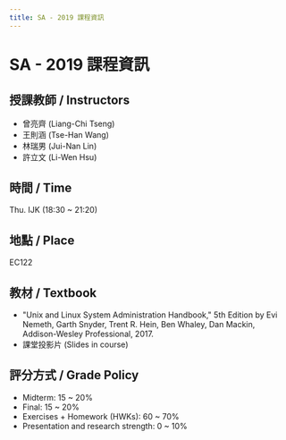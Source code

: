 ```yaml
---
title: SA - 2019 課程資訊
---
```


# SA - 2019 課程資訊

## 授課教師 / Instructors
- 曾亮齊 (Liang-Chi Tseng)
- 王則涵 (Tse-Han Wang)
- 林瑞男 (Jui-Nan Lin)
- 許立文 (Li-Wen Hsu)

## 時間 / Time
Thu. IJK (18:30 ~ 21:20)

## 地點 / Place
EC122

## 教材 / Textbook
- "Unix and Linux System Administration Handbook," 5th Edition
  by Evi Nemeth, Garth Snyder, Trent R. Hein, Ben Whaley, Dan Mackin,
  Addison-Wesley Professional, 2017.
- 課堂投影片 (Slides in course)

## 評分方式 / Grade Policy
- Midterm: 15 ~ 20%
- Final: 15 ~ 20%
- Exercises + Homework (HWKs): 60 ~ 70%
- Presentation and research strength: 0 ~ 10%
